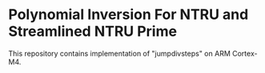 # Polynomial Inversion For NTRU and Streamlined NTRU Prime

This repository contains implementation of "jumpdivsteps" on ARM Cortex-M4.
